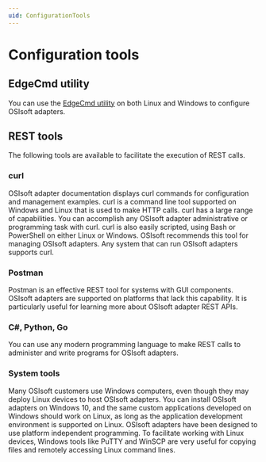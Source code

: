 ```yaml
---
uid: ConfigurationTools
---
```


# Configuration tools

## EdgeCmd utility

You can use the [EdgeCmd utility](https://github.com/osisoft/Edgecmd/blob/master/V1/EdgeCmd%20utility/EdgeCmd%20utility.md) on both Linux and Windows to configure OSIsoft adapters.

## REST tools

The following tools are available to facilitate the execution of REST calls.

### curl

OSIsoft adapter documentation displays curl commands for configuration and management examples. curl is a command line tool supported on Windows and Linux that is used to make HTTP calls. curl has a large range of capabilities. You can accomplish any OSIsoft adapter administrative or programming task with curl. curl is also easily scripted, using Bash or PowerShell on either Linux or Windows. OSIsoft recommends this tool for managing OSIsoft adapters. Any system that can run OSIsoft adapters supports curl.

### Postman

Postman is an effective REST tool for systems with GUI components. OSIsoft adapters are supported on platforms that lack this capability. It is particularly useful for learning more about OSIsoft adapter REST APIs.

### C#, Python, Go

You can use any modern programming language to make REST calls to administer and write programs for OSIsoft adapters.

### System tools

Many OSIsoft customers use Windows computers, even though they may deploy Linux devices to host OSIsoft adapters. You can install OSIsoft adapters on Windows 10, and the same custom applications developed on Windows should work on Linux, as long as the application development environment is supported on Linux. OSIsoft adapters have been designed to use platform independent programming. To facilitate working with Linux devices, Windows tools like PuTTY and WinSCP are very useful for copying files and remotely accessing Linux command lines.
